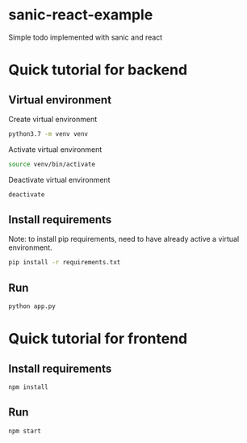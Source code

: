 
# sanic-react-example
Simple todo implemented with sanic and react


# Quick tutorial for backend

## Virtual environment

Create virtual environment
```sh
python3.7 -m venv venv
```
Activate virtual environment
```sh
source venv/bin/activate
```
Deactivate virtual environment
```sh
deactivate
```
## Install requirements
Note: to install pip requirements, need to have already active a virtual environment.
```sh
pip install -r requirements.txt
```

## Run

```sh
python app.py
```

# Quick tutorial for frontend

## Install requirements
```sh
npm install
```

## Run

```sh
npm start
```
